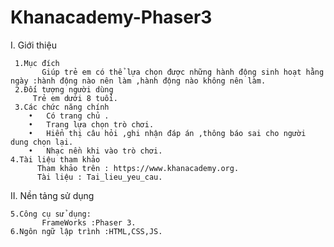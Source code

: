 # Khanacademy-Phaser3

I.	Giới thiệu 

     1.Mục đích
           Giúp trẻ em có thể lựa chọn được những hành động sinh hoạt hằng ngày :hành động nào nên làm ,hành động nào không nên làm.
     2.Đối tượng người dùng
         Trẻ em dưới 8 tuổi.     
     3.Các chức năng chính
        •	Có trang chủ .
        •	Trang lựa chọn trò chơi.
        •	Hiển thị câu hỏi ,ghi nhận đáp án ,thông báo sai cho người dung chọn lại.
        •	Nhạc nền khi vào trò chơi.
    4.Tài liệu tham khảo
          Tham khảo trên : https://www.khanacademy.org.
          Tài liệu : Tai_lieu_yeu_cau.
II.	Nền tảng sử dụng

    5.Công cụ sử dụng: 
           FrameWorks :Phaser 3.
    6.Ngôn ngữ lập trình :HTML,CSS,JS.
 

